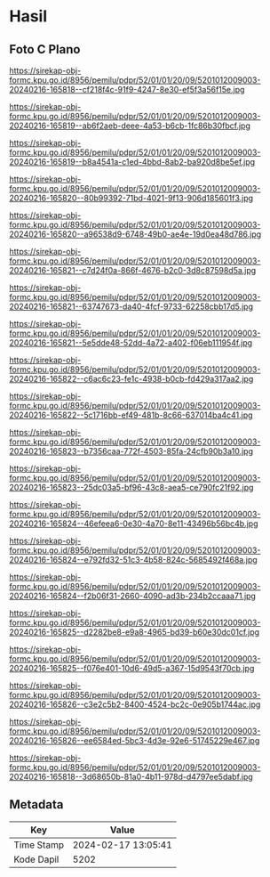 # Hasil

## Foto C Plano

https://sirekap-obj-formc.kpu.go.id/8956/pemilu/pdpr/52/01/01/20/09/5201012009003-20240216-165818--cf218f4c-91f9-4247-8e30-ef5f3a56f15e.jpg

https://sirekap-obj-formc.kpu.go.id/8956/pemilu/pdpr/52/01/01/20/09/5201012009003-20240216-165819--ab6f2aeb-deee-4a53-b6cb-1fc86b30fbcf.jpg

https://sirekap-obj-formc.kpu.go.id/8956/pemilu/pdpr/52/01/01/20/09/5201012009003-20240216-165819--b8a4541a-c1ed-4bbd-8ab2-ba920d8be5ef.jpg

https://sirekap-obj-formc.kpu.go.id/8956/pemilu/pdpr/52/01/01/20/09/5201012009003-20240216-165820--80b99392-71bd-4021-9f13-906d185601f3.jpg

https://sirekap-obj-formc.kpu.go.id/8956/pemilu/pdpr/52/01/01/20/09/5201012009003-20240216-165820--a96538d9-6748-49b0-ae4e-19d0ea48d786.jpg

https://sirekap-obj-formc.kpu.go.id/8956/pemilu/pdpr/52/01/01/20/09/5201012009003-20240216-165821--c7d24f0a-866f-4676-b2c0-3d8c87598d5a.jpg

https://sirekap-obj-formc.kpu.go.id/8956/pemilu/pdpr/52/01/01/20/09/5201012009003-20240216-165821--63747673-da40-4fcf-9733-62258cbb17d5.jpg

https://sirekap-obj-formc.kpu.go.id/8956/pemilu/pdpr/52/01/01/20/09/5201012009003-20240216-165821--5e5dde48-52dd-4a72-a402-f06eb111954f.jpg

https://sirekap-obj-formc.kpu.go.id/8956/pemilu/pdpr/52/01/01/20/09/5201012009003-20240216-165822--c6ac6c23-fe1c-4938-b0cb-fd429a317aa2.jpg

https://sirekap-obj-formc.kpu.go.id/8956/pemilu/pdpr/52/01/01/20/09/5201012009003-20240216-165822--5c1716bb-ef49-481b-8c66-637014ba4c41.jpg

https://sirekap-obj-formc.kpu.go.id/8956/pemilu/pdpr/52/01/01/20/09/5201012009003-20240216-165823--b7356caa-772f-4503-85fa-24cfb90b3a10.jpg

https://sirekap-obj-formc.kpu.go.id/8956/pemilu/pdpr/52/01/01/20/09/5201012009003-20240216-165823--25dc03a5-bf96-43c8-aea5-ce790fc21f92.jpg

https://sirekap-obj-formc.kpu.go.id/8956/pemilu/pdpr/52/01/01/20/09/5201012009003-20240216-165824--46efeea6-0e30-4a70-8e11-43496b56bc4b.jpg

https://sirekap-obj-formc.kpu.go.id/8956/pemilu/pdpr/52/01/01/20/09/5201012009003-20240216-165824--e792fd32-51c3-4b58-824c-5685492f468a.jpg

https://sirekap-obj-formc.kpu.go.id/8956/pemilu/pdpr/52/01/01/20/09/5201012009003-20240216-165824--f2b06f31-2660-4090-ad3b-234b2ccaaa71.jpg

https://sirekap-obj-formc.kpu.go.id/8956/pemilu/pdpr/52/01/01/20/09/5201012009003-20240216-165825--d2282be8-e9a8-4965-bd39-b60e30dc01cf.jpg

https://sirekap-obj-formc.kpu.go.id/8956/pemilu/pdpr/52/01/01/20/09/5201012009003-20240216-165825--f076e401-10d6-49d5-a367-15d9543f70cb.jpg

https://sirekap-obj-formc.kpu.go.id/8956/pemilu/pdpr/52/01/01/20/09/5201012009003-20240216-165826--c3e2c5b2-8400-4524-bc2c-0e905b1744ac.jpg

https://sirekap-obj-formc.kpu.go.id/8956/pemilu/pdpr/52/01/01/20/09/5201012009003-20240216-165826--ee6584ed-5bc3-4d3e-92e6-51745229e467.jpg

https://sirekap-obj-formc.kpu.go.id/8956/pemilu/pdpr/52/01/01/20/09/5201012009003-20240216-165818--3d68650b-81a0-4b11-978d-d4797ee5dabf.jpg


## Metadata

| Key        | Value               |
| ---------- | ------------------- |
| Time Stamp | 2024-02-17 13:05:41 |
| Kode Dapil | 5202                |



